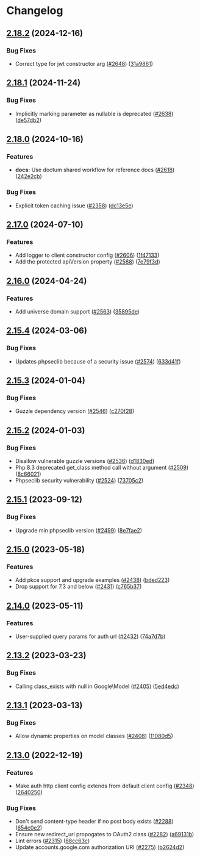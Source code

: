 # Changelog

## [2.18.2](https://github.com/googleapis/google-api-php-client/compare/v2.18.1...v2.18.2) (2024-12-16)


### Bug Fixes

* Correct type for jwt constructor arg ([#2648](https://github.com/googleapis/google-api-php-client/issues/2648)) ([31a9861](https://github.com/googleapis/google-api-php-client/commit/31a9861af02a8e9070b395f05caed7ffce0ef8be))

## [2.18.1](https://github.com/googleapis/google-api-php-client/compare/v2.18.0...v2.18.1) (2024-11-24)


### Bug Fixes

* Implicitly marking parameter  as nullable is deprecated ([#2638](https://github.com/googleapis/google-api-php-client/issues/2638)) ([de57db2](https://github.com/googleapis/google-api-php-client/commit/de57db2fdc0d56de1abbf778b28b77c3347eb3fd))

## [2.18.0](https://github.com/googleapis/google-api-php-client/compare/v2.17.0...v2.18.0) (2024-10-16)


### Features

* **docs:** Use doctum shared workflow for reference docs ([#2618](https://github.com/googleapis/google-api-php-client/issues/2618)) ([242e2cb](https://github.com/googleapis/google-api-php-client/commit/242e2cb09ad5b25b047a862b4d521037e74cae29))


### Bug Fixes

* Explicit token caching issue ([#2358](https://github.com/googleapis/google-api-php-client/issues/2358)) ([dc13e5e](https://github.com/googleapis/google-api-php-client/commit/dc13e5e3f517148d3c66d151a5ab133b7840d8fb))

## [2.17.0](https://github.com/googleapis/google-api-php-client/compare/v2.16.0...v2.17.0) (2024-07-10)


### Features

* Add logger to client constructor config ([#2606](https://github.com/googleapis/google-api-php-client/issues/2606)) ([1f47133](https://github.com/googleapis/google-api-php-client/commit/1f4713329d71111a317cda8ef8603fa1bdc88858))
* Add the protected apiVersion property ([#2588](https://github.com/googleapis/google-api-php-client/issues/2588)) ([7e79f3d](https://github.com/googleapis/google-api-php-client/commit/7e79f3d7be4811f760e19cc4a2c558e04196ec1d))

## [2.16.0](https://github.com/googleapis/google-api-php-client/compare/v2.15.4...v2.16.0) (2024-04-24)


### Features

* Add universe domain support ([#2563](https://github.com/googleapis/google-api-php-client/issues/2563)) ([35895de](https://github.com/googleapis/google-api-php-client/commit/35895ded90b507074b3430a94a5790ddd01f39f0))

## [2.15.4](https://github.com/googleapis/google-api-php-client/compare/v2.15.3...v2.15.4) (2024-03-06)


### Bug Fixes

* Updates phpseclib because of a security issue ([#2574](https://github.com/googleapis/google-api-php-client/issues/2574)) ([633d41f](https://github.com/googleapis/google-api-php-client/commit/633d41f1b65fdb71a83bf747f7a3ad9857f6d02a))

## [2.15.3](https://github.com/googleapis/google-api-php-client/compare/v2.15.2...v2.15.3) (2024-01-04)


### Bug Fixes

* Guzzle dependency version ([#2546](https://github.com/googleapis/google-api-php-client/issues/2546)) ([c270f28](https://github.com/googleapis/google-api-php-client/commit/c270f28b00594a151a887edd3cfd205594a1256a))

## [2.15.2](https://github.com/googleapis/google-api-php-client/compare/v2.15.1...v2.15.2) (2024-01-03)


### Bug Fixes

* Disallow vulnerable guzzle versions ([#2536](https://github.com/googleapis/google-api-php-client/issues/2536)) ([d1830ed](https://github.com/googleapis/google-api-php-client/commit/d1830ede17114a4951ab9e60b3b9bcd9393b8668))
* Php 8.3 deprecated get_class method call without argument ([#2509](https://github.com/googleapis/google-api-php-client/issues/2509)) ([8c66021](https://github.com/googleapis/google-api-php-client/commit/8c6602119b631e1a9da4dbe219af18d51c8dab8e))
* Phpseclib security vulnerability ([#2524](https://github.com/googleapis/google-api-php-client/issues/2524)) ([73705c2](https://github.com/googleapis/google-api-php-client/commit/73705c2a65bfc01fa6d7717b7f401b8288fe0587))

## [2.15.1](https://github.com/googleapis/google-api-php-client/compare/v2.15.0...v2.15.1) (2023-09-12)


### Bug Fixes

* Upgrade min phpseclib version ([#2499](https://github.com/googleapis/google-api-php-client/issues/2499)) ([8e7fae2](https://github.com/googleapis/google-api-php-client/commit/8e7fae2b79cfc1b72026347abf6314d91442a018))

## [2.15.0](https://github.com/googleapis/google-api-php-client/compare/v2.14.0...v2.15.0) (2023-05-18)


### Features

* Add pkce support and upgrade examples ([#2438](https://github.com/googleapis/google-api-php-client/issues/2438)) ([bded223](https://github.com/googleapis/google-api-php-client/commit/bded223ece445a6130cde82417b20180b1d6698a))
* Drop support for 7.3 and below ([#2431](https://github.com/googleapis/google-api-php-client/issues/2431)) ([c765b37](https://github.com/googleapis/google-api-php-client/commit/c765b379e95ab272b6a87aa802d9f5507eaeb2e7))

## [2.14.0](https://github.com/googleapis/google-api-php-client/compare/v2.13.2...v2.14.0) (2023-05-11)


### Features

* User-supplied query params for auth url ([#2432](https://github.com/googleapis/google-api-php-client/issues/2432)) ([74a7d7b](https://github.com/googleapis/google-api-php-client/commit/74a7d7b838acb08afc02b449f338fbe6577cb03c))

## [2.13.2](https://github.com/googleapis/google-api-php-client/compare/v2.13.1...v2.13.2) (2023-03-23)


### Bug Fixes

* Calling class_exists with null in Google\Model ([#2405](https://github.com/googleapis/google-api-php-client/issues/2405)) ([5ed4edc](https://github.com/googleapis/google-api-php-client/commit/5ed4edc9315110a715e9763d27ee6761e1aaa00a))

## [2.13.1](https://github.com/googleapis/google-api-php-client/compare/v2.13.0...v2.13.1) (2023-03-13)


### Bug Fixes

* Allow dynamic properties on model classes ([#2408](https://github.com/googleapis/google-api-php-client/issues/2408)) ([11080d5](https://github.com/googleapis/google-api-php-client/commit/11080d5e85a040751a13aca8131f93c7d910db11))

## [2.13.0](https://github.com/googleapis/google-api-php-client/compare/v2.12.6...v2.13.0) (2022-12-19)


### Features

* Make auth http client config extends from default client config ([#2348](https://github.com/googleapis/google-api-php-client/issues/2348)) ([2640250](https://github.com/googleapis/google-api-php-client/commit/2640250c7bab479f378972733dcc0a3e9b2e14f8))


### Bug Fixes

* Don't send content-type header if no post body exists ([#2288](https://github.com/googleapis/google-api-php-client/issues/2288)) ([654c0e2](https://github.com/googleapis/google-api-php-client/commit/654c0e29ab78aba8bfef52fd3d06a3b2b39c4e0d))
* Ensure new redirect_uri propogates to OAuth2 class ([#2282](https://github.com/googleapis/google-api-php-client/issues/2282)) ([a69131b](https://github.com/googleapis/google-api-php-client/commit/a69131b6488735d112a529a278cfc8b875e18647))
* Lint errors ([#2315](https://github.com/googleapis/google-api-php-client/issues/2315)) ([88cc63c](https://github.com/googleapis/google-api-php-client/commit/88cc63c38b0cf88629f66fdf8ba6006f6c6d5a2c))
* Update accounts.google.com authorization URI ([#2275](https://github.com/googleapis/google-api-php-client/issues/2275)) ([b2624d2](https://github.com/googleapis/google-api-php-client/commit/b2624d21fce894126b9975a872cf5cda8038b254))
